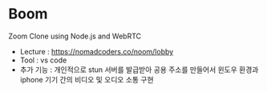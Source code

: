 # Boom

Zoom Clone using Node.js and WebRTC
- Lecture : https://nomadcoders.co/noom/lobby
- Tool : vs code
- 추가 기능 : 개인적으로 stun 서버를 발급받아 공용 주소를 만들어서 윈도우 환경과 iphone 기기 간의 비디오 및 오디오 소통 구현
